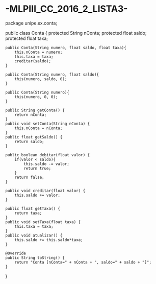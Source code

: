 # -MLPIII_CC_2016_2_LISTA3-

package unipe.ex.conta;

public class Conta {
	protected String nConta;
	protected float saldo;
	protected float taxa;
	
	public Conta(String numero, float saldo, float taxa){
		this.nConta = numero;
		this.taxa = taxa;
		creditar(saldo);		
	}
	
	public Conta(String numero, float saldo){
		this(numero, saldo, 0);
	}
	
	public Conta(String numero){
		this(numero, 0, 0);
	}
	
	public String getConta() {
		return nConta;
	}
	public void setConta(String nConta) {
		this.nConta = nConta;
	}
	public float getSaldo() {
		return saldo;
	}
	
	public boolean debitar(float valor) {
		if(valor < saldo){
			this.saldo -= valor;
			return true;
		}
		return false;
	}
	
	public void creditar(float valor) {
		this.saldo += valor;
	}
	
	public float getTaxa() {
		return taxa;
	}
	public void setTaxa(float taxa) {
		this.taxa = taxa;
	}
	public void atualizar() {
		this.saldo += this.saldo*taxa;
	}
	
	@Override
	public String toString() {
		return "Conta [nConta=" + nConta + ", saldo=" + saldo + "]";
	}
	
	
}
